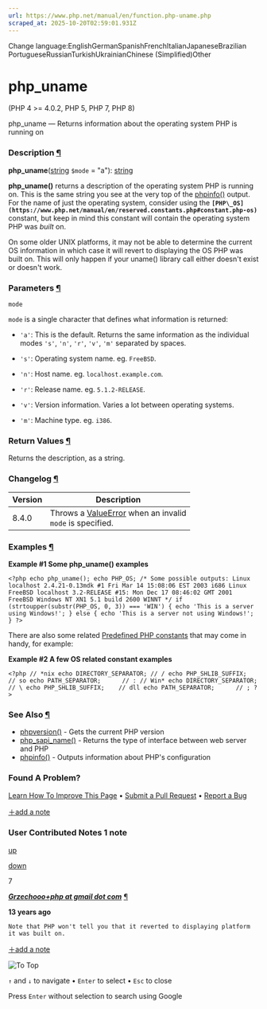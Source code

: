 ```yaml
---
url: https://www.php.net/manual/en/function.php-uname.php
scraped_at: 2025-10-20T02:59:01.931Z
---
```


Change language:EnglishGermanSpanishFrenchItalianJapaneseBrazilian PortugueseRussianTurkishUkrainianChinese (Simplified)Other

# php\_uname

(PHP 4 >= 4.0.2, PHP 5, PHP 7, PHP 8)

php\_uname — Returns information about the operating system PHP is running on

### Description [¶](https://www.php.net/manual/en/function.php-uname.php\#refsect1-function.php-uname-description)

**php\_uname**([string](https://www.php.net/manual/en/language.types.string.php) `$mode` = "a"): [string](https://www.php.net/manual/en/language.types.string.php)

**php\_uname()** returns a description of the operating
system PHP is running on. This is the same string you see at the very
top of the [phpinfo()](https://www.php.net/manual/en/function.phpinfo.php) output. For the name of just
the operating system, consider using the **`[PHP\_OS](https://www.php.net/manual/en/reserved.constants.php#constant.php-os)`**
constant, but keep in mind this constant will contain the operating
system PHP was _built_ on.


On some older UNIX platforms, it may not be able to determine the
current OS information in which case it will revert to displaying
the OS PHP was built on. This will only happen if your uname()
library call either doesn't exist or doesn't work.


### Parameters [¶](https://www.php.net/manual/en/function.php-uname.php\#refsect1-function.php-uname-parameters)

`mode`

`mode` is a single character that defines what
information is returned:


- `'a'`: This is the default. Returns the same
information as the individual modes
`'s'`, `'n'`, `'r'`, `'v'`, `'m'`
separated by spaces.


- `'s'`: Operating system name. eg.
`FreeBSD`.

- `'n'`: Host name. eg.
`localhost.example.com`.

- `'r'`: Release name. eg.
`5.1.2-RELEASE`.

- `'v'`: Version information. Varies a lot between
operating systems.

- `'m'`: Machine type. eg. `i386`.


### Return Values [¶](https://www.php.net/manual/en/function.php-uname.php\#refsect1-function.php-uname-returnvalues)

Returns the description, as a string.


### Changelog [¶](https://www.php.net/manual/en/function.php-uname.php\#refsect1-function.php-uname-changelog)

| Version | Description |
| --- | --- |
| 8.4.0 | Throws a [ValueError](https://www.php.net/manual/en/class.valueerror.php) when an invalid<br> `mode` is specified. |

### Examples [¶](https://www.php.net/manual/en/function.php-uname.php\#refsect1-function.php-uname-examples)

**Example #1 Some **php\_uname()** examples**

`<?php
echo php_uname();
echo PHP_OS;
/* Some possible outputs:
Linux localhost 2.4.21-0.13mdk #1 Fri Mar 14 15:08:06 EST 2003 i686
Linux
FreeBSD localhost 3.2-RELEASE #15: Mon Dec 17 08:46:02 GMT 2001
FreeBSD
Windows NT XN1 5.1 build 2600
WINNT
*/
if (strtoupper(substr(PHP_OS, 0, 3)) === 'WIN') {
    echo 'This is a server using Windows!';
} else {
    echo 'This is a server not using Windows!';
}
?>`

There are also some related [Predefined PHP constants](https://www.php.net/manual/en/language.constants.predefined.php) that may come in handy, for example:


**Example #2 A few OS related constant examples**

`<?php
// *nix
echo DIRECTORY_SEPARATOR; // /
echo PHP_SHLIB_SUFFIX;    // so
echo PATH_SEPARATOR;      // :
// Win*
echo DIRECTORY_SEPARATOR; // \
echo PHP_SHLIB_SUFFIX;    // dll
echo PATH_SEPARATOR;      // ;
?>`

### See Also [¶](https://www.php.net/manual/en/function.php-uname.php\#refsect1-function.php-uname-seealso)

- [phpversion()](https://www.php.net/manual/en/function.phpversion.php) \- Gets the current PHP version
- [php\_sapi\_name()](https://www.php.net/manual/en/function.php-sapi-name.php) \- Returns the type of interface between web server and PHP
- [phpinfo()](https://www.php.net/manual/en/function.phpinfo.php) \- Outputs information about PHP's configuration

### Found A Problem?

[Learn How To Improve This Page](https://github.com/php/doc-base/blob/master/README.md "This will take you to our contribution guidelines on GitHub")
•
[Submit a Pull Request](https://github.com/php/doc-en/blob/master/reference/info/functions/php-uname.xml)
•
[Report a Bug](https://github.com/php/doc-en/issues/new?body=From%20manual%20page:%20https:%2F%2Fphp.net%2Ffunction.php-uname%0A%0A---)

[＋add a note](https://www.php.net/manual/add-note.php?sect=function.php-uname&repo=en&redirect=https://www.php.net/manual/en/function.php-uname.php)

### User Contributed Notes 1 note

[up](https://www.php.net/manual/vote-note.php?id=110199&page=function.php-uname&vote=up "Vote up!")

[down](https://www.php.net/manual/vote-note.php?id=110199&page=function.php-uname&vote=down "Vote down!")

7


[**_Grzechooo+php at gmail dot com_**](https://www.php.net/manual/en/function.php-uname.php#110199) [¶](https://www.php.net/manual/en/function.php-uname.php#110199)

**13 years ago**

`Note that PHP won't tell you that it reverted to displaying platform it was built on.`

[＋add a note](https://www.php.net/manual/add-note.php?sect=function.php-uname&repo=en&redirect=https://www.php.net/manual/en/function.php-uname.php)

![To Top](https://www.php.net/images/to-top@2x.png)

`↑` and `↓` to navigate •
`Enter` to select •
`Esc` to close


Press `Enter` without
selection to search using Google